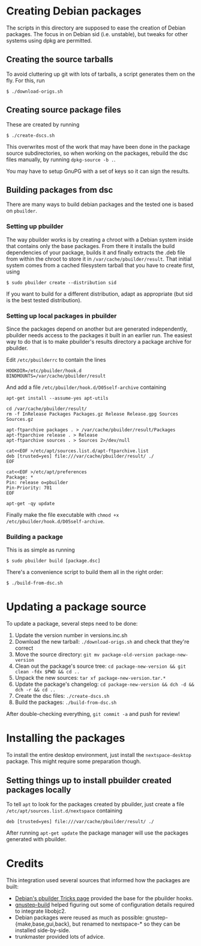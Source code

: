 # Creating Debian packages

The scripts in this directory are supposed to ease the creation of Debian
packages. The focus in on Debian sid (i.e. unstable), but tweaks for
other systems using dpkg are permitted.

## Creating the source tarballs

To avoid cluttering up git with lots of tarballs, a script generates
them on the fly. For this, run

    $ ./download-origs.sh

## Creating source package files

These are created by running

    $ ./create-dscs.sh

This overwrites most of the work that may have been done in the package
source subdirectories, so when working on the packages, rebuild the dsc
files manually, by running `dpkg-source -b .`.

You may have to setup GnuPG with a set of keys so it can sign the results.

## Building packages from dsc

There are many ways to build debian packages and the tested one is based on `pbuilder`.

### Setting up pbuilder

The way pbuilder works is by creating a chroot with a Debian system inside
that contains only the base packages. From there it installs the build
dependencies of your package, builds it and finally extracts the .deb file
from within the chroot to store it in `/var/cache/pbuilder/result`. That
initial system comes from a cached filesystem tarball that you have to
create first, using

    $ sudo pbuilder create --distribution sid

If you want to build for a different distribution, adapt as appropriate
(but sid is the best tested distribution).

### Setting up local packages in pbuilder

Since the packages depend on another but are generated independently,
pbuilder needs access to the packages it built in an earlier run. The
easiest way to do that is to make pbuilder's results directory a
package archive for pbuilder.

Edit `/etc/pbuilderrc` to contain the lines

    HOOKDIR=/etc/pbuilder/hook.d
    BINDMOUNTS=/var/cache/pbuilder/result

And add a file `/etc/pbuilder/hook.d/D05self-archive` containing

    apt-get install --assume-yes apt-utils
    
    cd /var/cache/pbuilder/result/
    rm -f InRelease Packages Packages.gz Release Release.gpg Sources Sources.gz
    
    apt-ftparchive packages . > /var/cache/pbuilder/result/Packages
    apt-ftparchive release . > Release
    apt-ftparchive sources . > Sources 2>/dev/null
    
    cat<<EOF >/etc/apt/sources.list.d/apt-ftparchive.list
    deb [trusted=yes] file:///var/cache/pbuilder/result/ ./
    EOF
    
    cat<<EOF >/etc/apt/preferences
    Package: *
    Pin: release o=pbuilder
    Pin-Priority: 701
    EOF
    
    apt-get -qy update

Finally make the file executable with
`chmod +x /etc/pbuilder/hook.d/D05self-archive`.

### Building a package

This is as simple as running

    $ sudo pbuilder build [package.dsc]

There's a convenience script to build them all in the right order:

    $ ./build-from-dsc.sh

# Updating a package source

To update a package, several steps need to be done:

1. Update the version number in versions.inc.sh
2. Download the new tarball: `./download-origs.sh` and check that they're correct
3. Move the source directory: `git mv package-old-version package-new-version`
4. Clean out the package's source tree: `cd package-new-version && git clean -fdx $PWD && cd ..`
5. Unpack the new sources: `tar xf package-new-version.tar.*`
6. Update the package's changelog: `cd package-new-version && dch -d && dch -r && cd ..`
7. Create the dsc files: `./create-dscs.sh`
8. Build the packages: `./build-from-dsc.sh`

After double-checking everything, `git commit -a` and push for review!

# Installing the packages

To install the entire desktop environment, just install the `nextspace-desktop` package. This might require some preparation though.

## Setting things up to install pbuilder created packages locally

To tell `apt` to look for the packages created by pbuilder, just create a file `/etc/apt/sources.list.d/nextspace` containing

    deb [trusted=yes] file:///var/cache/pbuilder/result/ ./

After running `apt-get update` the package manager will use the packages generated with pbuilder.

# Credits

This integration used several sources that informed how the packages are built:

* [Debian's pbuilder Tricks page](https://wiki.debian.org/PbuilderTricks) provided the base for the pbuilder hooks.
* [gnustep-build](https://github.com/plaurent/gnustep-build) helped figuring out some of configuration details required to integrate libobjc2.
* Debian packages were reused as much as possible: gnustep-{make,base,gui,back}, but renamed to nextspace-\* so they can be installed side-by-side.
* trunkmaster provided lots of advice.
